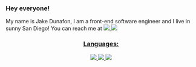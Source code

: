 ### Hey everyone! 

My name is Jake Dunafon, I am a front-end software engineer and I live in sunny San Diego! You can reach me at <a href="mailto:jlad795@gmail.com">
<img src="https://img.shields.io/badge/Gmail-445c36?style=for-the-badge=&logo=gmail&logoColor=white" /> <a href="https://www.linkedin.com/in/jacob-dunafon/"> <img src="https://img.shields.io/badge/LinkedIn-6e8561?style=for-the-badge=&logo=linkedin&logoColor=white" />


<h3 align='center'> Languages: </h3>
<p align='center'>
<img src="https://img.shields.io/badge/JavaScript-6e8561?style=for-the-badge=&logo=javascript&logoColor=white" />
<img src="https://img.shields.io/badge/html5%20-445c36.svg?&style=for-the-badge=&logo=html5&logoColor=white" />
<img src="https://img.shields.io/badge/css3%20-9cb38f.svg?&style=for-the-badge=&logo=css3&logoColor=white" />
</p>

<!--

- 🔭 I’m currently working on ...
- 🌱 I’m currently learning ...
- 👯 I’m looking to collaborate on ...
- 🤔 I’m looking for help with ...
- 💬 Ask me about ...
- 📫 How to reach me: ...
- 😄 Pronouns: ...
- ⚡ Fun fact: ...



<sup>
<h1 align='center'>
console.log("Hello, World! I'm Geena.");
<h3 align='center'>
I love all things travel, film, and technology.
</h3>
<br>

<p align='center'>
<img height="150" width="350" src="https://github-readme-stats.vercel.app/api?username=gjax78&theme=merko">
</p>
</h1>


<h3 align='center'> To reach me: </h3>
<p align='center'>
<a href="mailto:gjacks303@gmail.com">
<img src="https://img.shields.io/badge/Gmail-445c36?style=for-the-badge=&logo=gmail&logoColor=white" />
<a href="https://www.linkedin.com/in/geena-jackson/">
<img src="https://img.shields.io/badge/LinkedIn-6e8561?style=for-the-badge=&logo=linkedin&logoColor=white" />
</p>

<hr>

<h3 align='center'> Languages: </h3>
<p align='center'>
<img src="https://img.shields.io/badge/JavaScript-6e8561?style=for-the-badge=&logo=javascript&logoColor=white" />
<img src="https://img.shields.io/badge/html5%20-445c36.svg?&style=for-the-badge=&logo=html5&logoColor=white" />
<img src="https://img.shields.io/badge/css3%20-9cb38f.svg?&style=for-the-badge=&logo=css3&logoColor=white" />
</p>

<h3 align='center'> Frameworks & Libraries: </h3>
<p align='center'>
<img src="https://img.shields.io/badge/node.js-9cb38f?style=for-the-badge=&logo=node.js&logoColor=white" />
<img src="https://img.shields.io/badge/Mocha-445c36?style=for-the-badge=&logo=Mocha&logoColor=white" />
<img src="https://img.shields.io/badge/chai-6e8561?style=for-the-badge=&logo=chai&logoColor=white" />
<img src="https://img.shields.io/badge/React-9cb38f?style=for-the-badge=&logo=react&logoColor=white" />
<img src="https://img.shields.io/badge/Cypress-6e8561?style=for-the-badge=&logo=cypress&logoColor=white" />
</p>

<h3 align='center'> Tools: </h3>
<p align='center'>
<img src="https://img.shields.io/badge/github-6e8561.svg?style=for-the-badge=&logo=github&logoColor=white" />
<img src="https://img.shields.io/badge/git-9cb38f.svg?style=for-the-badge=&logo=git&logoColor=white" />
<img src="https://img.shields.io/badge/npm-445c36?style=for-the-badge=&logo=npm&logoColor=white" />
<img src="https://img.shields.io/badge/Atom-9cb38f.svg?&style=for-the-badge=&logo=atom&logoColor=white" />
<img src="https://img.shields.io/badge/Slack-6e8561.svg?&style=for-the-badge=&logo=slack&logoColor=white" />
<img src="https://img.shields.io/badge/Salesforce-445c36?style=for-the-badge=&logo=Salesforce&logoColor=white" />
<img src="https://img.shields.io/badge/Postman-6e8561?style=for-the-badge=&logo=Postman&logoColor=white" />

<h3 align='center'> Processes: </h3>
<p align='center'>
  <img src="https://img.shields.io/badge/OOP%20-445c36.svg?&style=for-the-badge=&logo=OOP&logoColor=white" />
  <img src="https://img.shields.io/badge/TDD%20-9cb38f.svg?&style=for-the-badge=&logo=TDD&logoColor=white" />
  <img src="https://img.shields.io/badge/REST%20-6e8561.svg?&style=for-the-badge=&logo=REST&logoColor=white" />
</p>


-->

